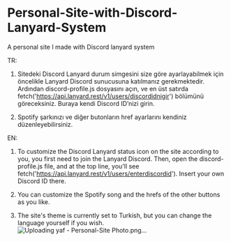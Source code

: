 # Personal-Site-with-Discord-Lanyard-System
A personal site I made with Discord lanyard system


TR: 

1. Sitedeki Discord Lanyard durum simgesini size göre ayarlayabilmek için öncelikle Lanyard Discord sunucusuna katılmanız gerekmektedir. Ardından discord-profile.js dosyasını açın, ve en üst satırda fetch('https://api.lanyard.rest/v1/users/discordidnigir') bölümünü göreceksiniz. Buraya kendi Discord ID’nizi girin.

2. Spotify şarkınızı ve diğer butonların href ayarlarını kendiniz düzenleyebilirsiniz.


EN:

1. To customize the Discord Lanyard status icon on the site according to you, you first need to join the Lanyard Discord. Then, open the discord-profile.js file, and at the top line, you'll see fetch('https://api.lanyard.rest/v1/users/enterdiscordid'). Insert your own Discord ID there.

2. You can customize the Spotify song and the hrefs of the other buttons as you like.

3. The site's theme is currently set to Turkish, but you can change the language yourself if you wish.
![Uploading yaf - Personal-Site Photo.png…]()
